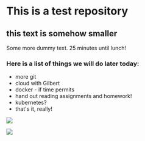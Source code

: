 # This is a test repository

## this text is somehow smaller

Some more dummy text. 25 minutes until lunch!

### Here is a list of things we will do later today:

* more git
* cloud with Gilbert
* docker - if time permits
* hand out reading assignments and homework!
* kubernetes?
* that's it, really!

![](lavo2.png)

![](https://raw.githubusercontent.com/hellojoechip/NUS-test-20210111/main/lavo2.png)



